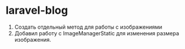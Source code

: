 # laravel-blog
1) Создать отдельный метод для работы с изображениями
2) Добавил работу с ImageManagerStatic для изменения размера изображения.

